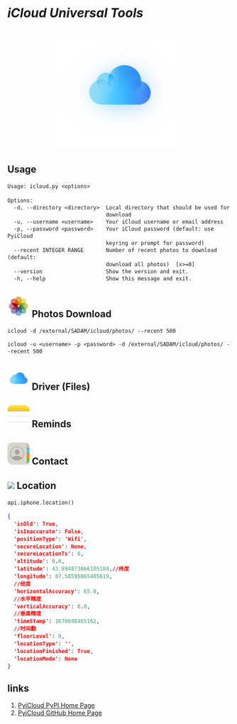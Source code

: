 # <cite>iCloud Universal Tools</cite> 
<p align="center">
    <img width="300" src="assets/41166dada6559cb93c7a4ff0ea681e52.png">
</p>

## Usage
```shell
Usage: icloud.py <options>

Options:
  -d, --directory <directory>  Local directory that should be used for
                               download
  -u, --username <username>    Your iCloud username or email address
  -p, --password <password>    Your iCloud password (default: use PyiCloud
                               keyring or prompt for password)
  --recent INTEGER RANGE       Number of recent photos to download (default:
                               download all photos)  [x>=0]
  --version                    Show the version and exit.
  -h, --help                   Show this message and exit.
```
## <img width="50" src="assets/1c11f0fa22d4e93f8dc179b8ff84791d.png"> Photos Download
```shell
icloud -d /external/SADAM/icloud/photos/ --recent 500
```

```shell
icloud -u <username> -p <password> -d /external/SADAM/icloud/photos/ --recent 500
```


## <img width="50" src="assets/dccb81ba3f0f63e9a50c162007f59c4a.png"> Driver (Files)



## <img width="50" src="assets/ddc3380f93d44a376c586796bb7c16a7.png"> Reminds

## <img width="50" src="assets/4b1d90456b68a8d4d4b91adb39e60b70.png"> Contact



## <img width="50" src="https://www.icloud.com.cn/system/icloud.com/2302Hotfix226/en-us/32f2db22e40a7765c151f4d947c2be50.png"> Location



[//]: # (![]&#40;https://www.icloud.com.cn/system/icloud.com/2302Hotfix226/en-us/32f2db22e40a7765c151f4d947c2be50.png&#41;)

```python
api.iphone.location()
```

```json
{
  'isOld': True,
  'isInaccurate': False,
  'positionType': 'Wifi',
  'secureLocation': None,
  'secureLocationTs': 0,
  'altitude': 0.0,
  'latitude': 43.894873066105184,//纬度
  'longitude': 87.58595865485619,
  //经度
  'horizontalAccuracy': 65.0,
  //水平精度
  'verticalAccuracy': 0.0,
  //垂直精度
  'timeStamp': 1670048465162,
  //时间戳
  'floorLevel': 0,
  'locationType': '',
  'locationFinished': True,
  'locationMode': None
}
```

## links

1. [PyiCloud PyPI Home Page](https://pypi.org/project/pyicloud/)
2. [PyiCloud GitHub Home Page](https://pypi.org/project/pyicloud/) 
